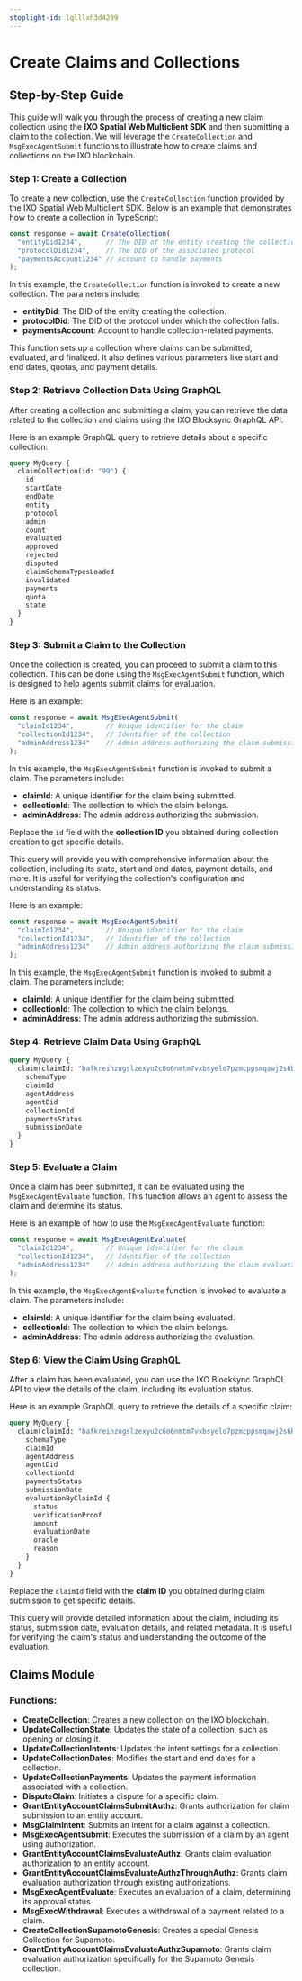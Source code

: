 ```yaml
---
stoplight-id: lqlllxh3d4289
---
```


# Create Claims and Collections

## Step-by-Step Guide

This guide will walk you through the process of creating a new claim collection using the **IXO Spatial Web Multiclient SDK** and then submitting a claim to the collection. We will leverage the `CreateCollection` and `MsgExecAgentSubmit` functions to illustrate how to create claims and collections on the IXO blockchain.

### Step 1: Create a Collection

To create a new collection, use the `CreateCollection` function provided by the IXO Spatial Web Multiclient SDK. Below is an example that demonstrates how to create a collection in TypeScript:

```typescript
const response = await CreateCollection(
  "entityDid1234",      // The DID of the entity creating the collection
  "protocolDid1234",    // The DID of the associated protocol
  "paymentsAccount1234" // Account to handle payments
);
```

In this example, the `CreateCollection` function is invoked to create a new collection. The parameters include:

- **entityDid**: The DID of the entity creating the collection.
- **protocolDid**: The DID of the protocol under which the collection falls.
- **paymentsAccount**: Account to handle collection-related payments.

This function sets up a collection where claims can be submitted, evaluated, and finalized. It also defines various parameters like start and end dates, quotas, and payment details.

### Step 2: Retrieve Collection Data Using GraphQL

After creating a collection and submitting a claim, you can retrieve the data related to the collection and claims using the IXO Blocksync GraphQL API.

Here is an example GraphQL query to retrieve details about a specific collection:

```graphql
query MyQuery {
  claimCollection(id: "99") {
    id
    startDate
    endDate
    entity
    protocol
    admin
    count
    evaluated
    approved
    rejected
    disputed
    claimSchemaTypesLoaded
    invalidated
    payments
    quota
    state
  }
}
```

### Step 3: Submit a Claim to the Collection

Once the collection is created, you can proceed to submit a claim to this collection. This can be done using the `MsgExecAgentSubmit` function, which is designed to help agents submit claims for evaluation.

Here is an example:

```typescript
const response = await MsgExecAgentSubmit(
  "claimId1234",        // Unique identifier for the claim
  "collectionId1234",   // Identifier of the collection
  "adminAddress1234"    // Admin address authorizing the claim submission
);
```

In this example, the `MsgExecAgentSubmit` function is invoked to submit a claim. The parameters include:

- **claimId**: A unique identifier for the claim being submitted.
- **collectionId**: The collection to which the claim belongs.
- **adminAddress**: The admin address authorizing the submission.

Replace the `id` field with the **collection ID** you obtained during collection creation to get specific details.

This query will provide you with comprehensive information about the collection, including its state, start and end dates, payment details, and more. It is useful for verifying the collection's configuration and understanding its status.

Here is an example:

```typescript
const response = await MsgExecAgentSubmit(
  "claimId1234",        // Unique identifier for the claim
  "collectionId1234",   // Identifier of the collection
  "adminAddress1234"    // Admin address authorizing the claim submission
);
```

In this example, the `MsgExecAgentSubmit` function is invoked to submit a claim. The parameters include:

- **claimId**: A unique identifier for the claim being submitted.
- **collectionId**: The collection to which the claim belongs.
- **adminAddress**: The admin address authorizing the submission.

### Step 4: Retrieve Claim Data Using GraphQL

```graphql
query MyQuery {
  claim(claimId: "bafkreihzugslzexyu2c6o6nmtm7vxbsyelo7pzmcppsmqawj2s6blmgojy") {
    schemaType
    claimId
    agentAddress
    agentDid
    collectionId
    paymentsStatus
    submissionDate
  }
}
```

### Step 5: Evaluate a Claim

Once a claim has been submitted, it can be evaluated using the `MsgExecAgentEvaluate` function. This function allows an agent to assess the claim and determine its status.

Here is an example of how to use the `MsgExecAgentEvaluate` function:

```typescript
const response = await MsgExecAgentEvaluate(
  "claimId1234",        // Unique identifier for the claim
  "collectionId1234",   // Identifier of the collection
  "adminAddress1234"    // Admin address authorizing the claim evaluation
);
```

In this example, the `MsgExecAgentEvaluate` function is invoked to evaluate a claim. The parameters include:

- **claimId**: A unique identifier for the claim being evaluated.
- **collectionId**: The collection to which the claim belongs.
- **adminAddress**: The admin address authorizing the evaluation.

### Step 6: View the Claim Using GraphQL

After a claim has been evaluated, you can use the IXO Blocksync GraphQL API to view the details of the claim, including its evaluation status.

Here is an example GraphQL query to retrieve the details of a specific claim:

```graphql
query MyQuery {
  claim(claimId: "bafkreihzugslzexyu2c6o6nmtm7vxbsyelo7pzmcppsmqawj2s6blmgojy") {
    schemaType
    claimId
    agentAddress
    agentDid
    collectionId
    paymentsStatus
    submissionDate
    evaluationByClaimId {
      status
      verificationProof
      amount
      evaluationDate
      oracle
      reason
    }
  }
}
```

Replace the `claimId` field with the **claim ID** you obtained during claim submission to get specific details.

This query will provide detailed information about the claim, including its status, submission date, evaluation details, and related metadata. It is useful for verifying the claim's status and understanding the outcome of the evaluation.

## Claims Module

### Functions:
- **CreateCollection**: Creates a new collection on the IXO blockchain.
- **UpdateCollectionState**: Updates the state of a collection, such as opening or closing it.
- **UpdateCollectionIntents**: Updates the intent settings for a collection.
- **UpdateCollectionDates**: Modifies the start and end dates for a collection.
- **UpdateCollectionPayments**: Updates the payment information associated with a collection.
- **DisputeClaim**: Initiates a dispute for a specific claim.
- **GrantEntityAccountClaimsSubmitAuthz**: Grants authorization for claim submission to an entity account.
- **MsgClaimIntent**: Submits an intent for a claim against a collection.
- **MsgExecAgentSubmit**: Executes the submission of a claim by an agent using authorization.
- **GrantEntityAccountClaimsEvaluateAuthz**: Grants claim evaluation authorization to an entity account.
- **GrantEntityAccountClaimsEvaluateAuthzThroughAuthz**: Grants claim evaluation authorization through existing authorizations.
- **MsgExecAgentEvaluate**: Executes an evaluation of a claim, determining its approval status.
- **MsgExecWithdrawal**: Executes a withdrawal of a payment related to a claim.
- **CreateCollectionSupamotoGenesis**: Creates a special Genesis Collection for Supamoto.
- **GrantEntityAccountClaimsEvaluateAuthzSupamoto**: Grants claim evaluation authorization specifically for the Supamoto Genesis collection.

